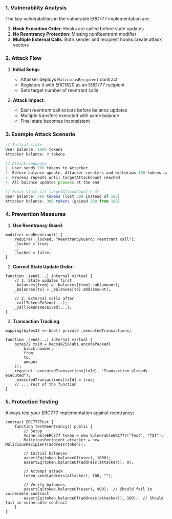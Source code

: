 ### 1. Vulnerability Analysis

The key vulnerabilities in the vulnerable ERC777 implementation are:

1. **Hook Execution Order**: Hooks are called before state updates
2. **No Reentrancy Protection**: Missing nonReentrant modifier
3. **Multiple External Calls**: Both sender and recipient hooks create attack vectors

### 2. Attack Flow

1. **Initial Setup**:

   - Attacker deploys `MaliciousRecipient` contract
   - Registers it with ERC1820 as an ERC777 recipient
   - Sets target number of reentrant calls

2. **Attack Impact**:
   - Each reentrant call occurs before balance updates
   - Multiple transfers executed with same balance
   - Final state becomes inconsistent

### 3. Example Attack Scenario

```javascript
// Initial state
User balance: 1000 tokens
Attacker balance: 0 tokens

// Attack sequence
1. User sends 100 tokens to Attacker
2. Before balance update, Attacker reenters and withdraws 100 tokens again
3. Process repeats until targetAttackCount reached
4. All balance updates process at the end

// Final state (if targetAttackCount = 3)
User balance: 700 tokens (lost 300 instead of 100)
Attacker balance: 300 tokens (gained 300 from 100)
```

### 4. Prevention Measures

1. **Use Reentrancy Guard**:

```solidity
modifier nonReentrant() {
    require(!_locked, "ReentrancyGuard: reentrant call");
    _locked = true;
    _;
    _locked = false;
}
```

2. **Correct State Update Order**:

```solidity
function _send(...) internal virtual {
    // 1. State updates first
    _balances[from] = _balances[from].sub(amount);
    _balances[to] = _balances[to].add(amount);

    // 2. External calls after
    _callTokensToSend(...);
    _callTokensReceived(...);
}
```

3. **Transaction Tracking**:

```solidity
mapping(bytes32 => bool) private _executedTransactions;

function _send(...) internal virtual {
    bytes32 txId = keccak256(abi.encodePacked(
        block.number,
        from,
        to,
        amount
    ));
    require(!_executedTransactions[txId], "Transaction already executed");
    _executedTransactions[txId] = true;
    // ... rest of the function
}
```

### 5. Protection Testing

Always test your ERC777 implementation against reentrancy:

```solidity
contract ERC777Test {
    function testReentrancy() public {
        // Setup
        VulnerableERC777 token = new VulnerableERC777("Test", "TST");
        MaliciousRecipient attacker = new MaliciousRecipient(address(token));

        // Initial balances
        assertEq(token.balanceOf(user), 1000);
        assertEq(token.balanceOf(address(attacker)), 0);

        // Attempt attack
        token.send(address(attacker), 100, "");

        // Verify balances
        assertEq(token.balanceOf(user), 900);  // Should fail in vulnerable contract
        assertEq(token.balanceOf(address(attacker)), 100);  // Should fail in vulnerable contract
    }
}
```
